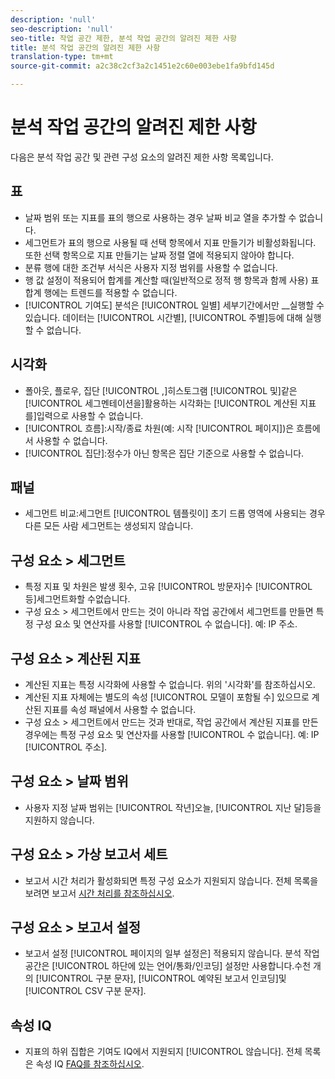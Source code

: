 ```yaml
---
description: 'null'
seo-description: 'null'
seo-title: 작업 공간 제한, 분석 작업 공간의 알려진 제한 사항
title: 분석 작업 공간의 알려진 제한 사항
translation-type: tm+mt
source-git-commit: a2c38c2cf3a2c1451e2c60e003ebe1fa9bfd145d

---
```



# 분석 작업 공간의 알려진 제한 사항

다음은 분석 작업 공간 및 관련 구성 요소의 알려진 제한 사항 목록입니다.

## 표

* 날짜 범위 또는 지표를 표의 행으로 사용하는 경우 날짜 비교 열을 추가할 수 없습니다.
* 세그먼트가 표의 행으로 사용될 때 선택 항목에서 지표 만들기가 비활성화됩니다. 또한 선택 항목으로 지표 만들기는 날짜 정렬 열에 적용되지 않아야 합니다.
* 분류 행에 대한 조건부 서식은 사용자 지정 범위를 사용할 수 없습니다.
* 행 값 설정이 적용되어 합계를 계산할 때(일반적으로 정적 행 항목과 함께 사용) 표 합계 행에는 트렌드를 적용할 수 없습니다.
* [!UICONTROL 기여도] 분석은 [!UICONTROL 일별] 세부기간에서만 __&#x200B;실행할 수 있습니다. 데이터는 [!UICONTROL 시간별], [!UICONTROL 주별]등에 대해 실행할 수 없습니다.

## 시각화

* 폴아웃, 플로우, 집단 [!UICONTROL ,]히스토그램 [!UICONTROL 및]같은 [!UICONTROL 세그멘테이션을]활용하는 시각화는 [!UICONTROL 계산된 지표를]입력으로 사용할 수 없습니다.
* [!UICONTROL 흐름]:시작/종료 차원(예: 시작 [!UICONTROL 페이지])은 흐름에서 사용할 수 없습니다.
* [!UICONTROL 집단]:정수가 아닌 항목은 집단 기준으로 사용할 수 없습니다.

## 패널

* 세그먼트 비교:세그먼트 [!UICONTROL 템플릿이] 초기 드롭 영역에 사용되는 경우 다른 모든 사람 세그먼트는 생성되지 않습니다.

## 구성 요소 &gt; 세그먼트

* 특정 지표 및 차원은 발생 횟수, 고유 [!UICONTROL 방문자]수 [!UICONTROL 등]세그먼트화할 수없습니다.
* 구성 요소 &gt; 세그먼트에서 만드는 것이 아니라 작업 공간에서 세그먼트를 만들면 특정 구성 요소 및 연산자를 사용할 [!UICONTROL 수 없습니다]. 예: IP 주소.

## 구성 요소 &gt; 계산된 지표

* 계산된 지표는 특정 시각화에 사용할 수 없습니다. 위의 '시각화'를 참조하십시오.
* 계산된 지표 자체에는 별도의 속성 [!UICONTROL 모델이 포함될 수] 있으므로 계산된 지표를 속성 패널에서 사용할 수 없습니다.
* 구성 요소 &gt; 세그먼트에서 만드는 것과 반대로, 작업 공간에서 계산된 지표를 만든 경우에는 특정 구성 요소 및 연산자를 사용할 [!UICONTROL 수 없습니다]. 예: IP [!UICONTROL 주소].

## 구성 요소 &gt; 날짜 범위

* 사용자 지정 날짜 범위는 [!UICONTROL 작년]오늘, [!UICONTROL 지난 달]등을 지원하지 않습니다.

## 구성 요소 &gt; 가상 보고서 세트

* 보고서 시간 처리가 활성화되면 특정 구성 요소가 지원되지 않습니다. 전체 목록을 보려면 보고서 [시간 처리를 참조하십시오](/help/components/vrs/vrs-report-time-processing.md).

## 구성 요소 &gt; 보고서 설정

* 보고서 설정 [!UICONTROL 페이지의 일부 설정은] 적용되지 않습니다. 분석 작업 공간은 [!UICONTROL 하단에 있는 언어/통화/인코딩] 설정만 사용합니다.수천 개의 [!UICONTROL 구분 문자], [!UICONTROL 예약된 보고서 인코딩]및 [!UICONTROL CSV 구분 문자].

## 속성 IQ

* 지표의 하위 집합은 기여도 IQ에서 지원되지 [!UICONTROL 않습니다]. 전체 목록은 속성 IQ [FAQ를 참조하십시오](/help/analyze/analysis-workspace/attribution-iq/attribution-faq.md).